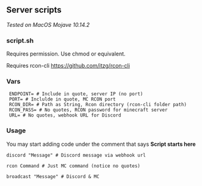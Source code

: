 ## Server scripts
*Tested on MacOS Mojave 10.14.2*
### script.sh

Requires permission. Use chmod or equivalent. 

Requires rcon-cli
https://github.com/itzg/rcon-cli

### Vars

```
 ENDPOINT= # Include in quote, server IP (no port)
 PORT= # Inclulde in quote, MC RCON port
 RCON_DIR= # Path as String, Rcon directory (rcon-cli folder path)
 RCON_PASS= # No quotes, RCON password for minecraft server
 URL= # No quotes, webhook URL for Discord
 ```
 
 ### Usage
 
 You may start adding code under the comment that says **Script starts here**
 
 ```
 discord "Message" # Discord message via webhook url
 
 rcon Command # Just MC command (notice no quotes)
 
 broadcast "Message" # Discord & MC
 ```
 
